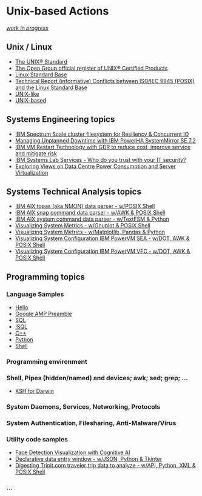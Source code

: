 # Unix-based Actions
<i>[work in progress](https://realbjornroden.github.io)</i>

## Unix / Linux
* [The UNIX® Standard](https://www.opengroup.org/membership/forums/platform/unix)
* [The Open Group official register of UNIX&reg; Certified Products](https://www.opengroup.org/openbrand/register/)
* [Linux Standard Base](https://refspecs.linuxfoundation.org/lsb.shtml)
* [Technical Report (informative) Conflicts between ISO/IEC 9945 (POSIX) and the Linux Standard Base](https://personal.opengroup.org/~ajosey/tr20-08-2005.txt)<br>
* [UNIX-like](https://en.wikipedia.org/wiki/Unix-like)
* [UNIX-based](https://developer.apple.com/library/archive/documentation/MacOSX/Conceptual/OSX_Technology_Overview/SystemTechnology/SystemTechnology.html)

## Systems Engineering topics
* [IBM Spectrum Scale cluster filesystem for Resiliency & Concurrent IO](https://www.ibm.com/support/pages/ibm-spectrum-scale-cluster-filesystem-resiliency-concurrent-io)
* [Managing Unplanned Downtime with IBM PowerHA SystemMirror SE 7.2](https://www.ibm.com/support/pages/managing-unplanned-downtime-ibm-powerha-systemmirror-se-72)
* [IBM VM Restart Technology with GDR to reduce cost, improve service and mitigate risk](https://www.ibm.com/support/pages/ibm-vm-restart-technology-gdr-reduce-cost-improve-service-and-mitigate-risk)
* [IBM Systems Lab Services - Who do you trust with your IT security?](https://www.ibm.com/blogs/systems/who-do-you-trust-with-your-it-security/)
* [Exploring Views on Data Centre Power Consumption and Server Virtualization](http://lup.lub.lu.se/lupStat/record/1436859)

## Systems Technical Analysis topics
* [IBM AIX topas (aka NMON) data parser - w/POSIX Shell](https://github.com/realBjornRoden/unix/blob/master/aix-unix-linux/tagsplit/README.md)
* [IBM AIX snap command data parser - w/AWK & POSIX Shell](https://github.com/realBjornRoden/unix/blob/master/aix-unix-linux/snapaix/README.md)
* [IBM AIX system command data parser - w/TextFSM & Python](https://github.com/realBjornRoden/unix/blob/master/aix-unix-linux/sysdata/README.md)
* [Visualizing System Metrics - w/Gnuplot & POSIX Shell](https://github.com/realBjornRoden/unix/tree/master/tagplot/README.md)
* [Visualizing System Metrics - w/Matplotlib, Pandas & Python](https://github.com/realBjornRoden/unix/blob/master/pandas/README.md)
* [Visualizing System Configuration IBM PowerVM SEA - w/DOT, AWK & POSIX Shell](https://github.com/realBjornRoden/unix/tree/master/parsein/sea/README.md)
* [Visualizing System Configuration IBM PowerVM VFC - w/DOT, AWK & POSIX Shell](https://github.com/realBjornRoden/unix/tree/master/parsein/vfc/README.md)

## Programming topics
### Language Samples
* [Hello](https://github.com/realBjornRoden/unix/blob/master/hello/README.md)
* [Google AMP Preamble](https://github.com/realBjornRoden/AMP/blob/master/README.md)
* [SQL](https://github.com/realBjornRoden/unix/blob/master/sql/)
* [!SQL]()
* [C++](https://github.com/realBjornRoden/unix/blob/master/c++/)
* [Python](https://github.com/realBjornRoden/unix/blob/master/python/)
* [Shell]()

### Programming environment
### Shell, Pipes (hidden/named) and devices; awk; sed; grep; ...
* [KSH for Darwin](https://realbjornroden.github.io/unix/)

### System Daemons, Services, Networking, Protocols
### System Authentication, Filesharing, Anti-Malware/Virus
### Utility code samples
* [Face Detection Visualization with Cognitive AI](https://github.com/realBjornRoden/cognition/blob/master/amp/)
* [Declarative data entry window - w/JSON, Python & Tkinter](https://github.com/realBjornRoden/unix/blob/master/gui/README.md)
* [Digesting Tripit.com traveler trip data to analyze - w/API, Python, XML & POSIX Shell](https://github.com/realBjornRoden/unix/blob/master/tripit/README.md)
### ...
